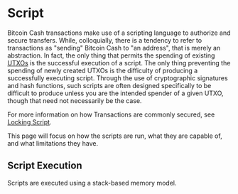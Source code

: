 # Script

Bitcoin Cash transactions make use of a scripting language to authorize and secure transfers.
While, colloquially, there is a tendency to refer to transactions as "sending" Bitcoin Cash to "an address", that is merely an abstraction.
In fact, the only thing that permits the spending of existing [UTXOs](/protocol/blockchain/transaction#transaction-outputs) is the successful execution of a script.
The only thing preventing the spending of newly created UTXOs is the difficulty of producing a successfully executing script.
Through the use of cryptographic signatures and hash functions, such scripts are often designed specifically to be difficult to produce unless you are the intended spender of a given UTXO, though that need not necessarily be the case.

For more information on how Transactions are commonly secured, see [Locking Script](/protocol/blockchain/transaction/locking-script).

This page will focus on how the scripts are run, what they are capable of, and what limitations they have.

## Script Execution

Scripts are executed using a stack-based memory model.